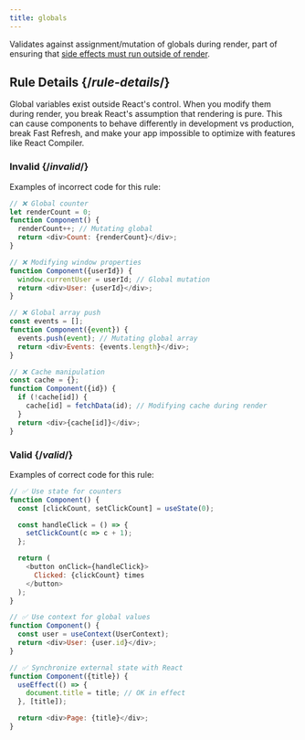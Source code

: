 ```yaml
---
title: globals
---
```


<Intro>

Validates against assignment/mutation of globals during render, part of ensuring that [side effects must run outside of render](/reference/rules/components-and-hooks-must-be-pure#side-effects-must-run-outside-of-render).

</Intro>

## Rule Details {/*rule-details*/}

Global variables exist outside React's control. When you modify them during render, you break React's assumption that rendering is pure. This can cause components to behave differently in development vs production, break Fast Refresh, and make your app impossible to optimize with features like React Compiler.

### Invalid {/*invalid*/}

Examples of incorrect code for this rule:

```js
// ❌ Global counter
let renderCount = 0;
function Component() {
  renderCount++; // Mutating global
  return <div>Count: {renderCount}</div>;
}

// ❌ Modifying window properties
function Component({userId}) {
  window.currentUser = userId; // Global mutation
  return <div>User: {userId}</div>;
}

// ❌ Global array push
const events = [];
function Component({event}) {
  events.push(event); // Mutating global array
  return <div>Events: {events.length}</div>;
}

// ❌ Cache manipulation
const cache = {};
function Component({id}) {
  if (!cache[id]) {
    cache[id] = fetchData(id); // Modifying cache during render
  }
  return <div>{cache[id]}</div>;
}
```

### Valid {/*valid*/}

Examples of correct code for this rule:

```js
// ✅ Use state for counters
function Component() {
  const [clickCount, setClickCount] = useState(0);

  const handleClick = () => {
    setClickCount(c => c + 1);
  };

  return (
    <button onClick={handleClick}>
      Clicked: {clickCount} times
    </button>
  );
}

// ✅ Use context for global values
function Component() {
  const user = useContext(UserContext);
  return <div>User: {user.id}</div>;
}

// ✅ Synchronize external state with React
function Component({title}) {
  useEffect(() => {
    document.title = title; // OK in effect
  }, [title]);

  return <div>Page: {title}</div>;
}
```
